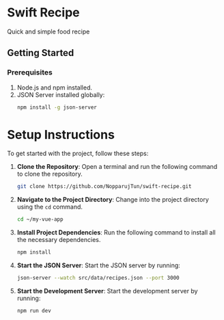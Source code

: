 # Swift Recipe
Quick and simple food recipe

## Getting Started

### Prerequisites
1. Node.js and npm installed.
2. JSON Server installed globally:
    ```bash
    npm install -g json-server
    ```

# Setup Instructions

To get started with the project, follow these steps:

1. **Clone the Repository**: Open a terminal and run the following command to clone the repository.

    ```bash
    git clone https://github.com/NopparujTun/swift-recipe.git
    ```

2. **Navigate to the Project Directory**: Change into the project directory using the `cd` command.

    ```bash
    cd ~/my-vue-app
    ```

3. **Install Project Dependencies**: Run the following command to install all the necessary dependencies.

    ```bash
    npm install
    ```
4. **Start the JSON Server**: Start the JSON server by running:

    ```bash
    json-server --watch src/data/recipes.json --port 3000
    ```

4. **Start the Development Server**: Start the development server by running:

    ```bash
    npm run dev
    ```


